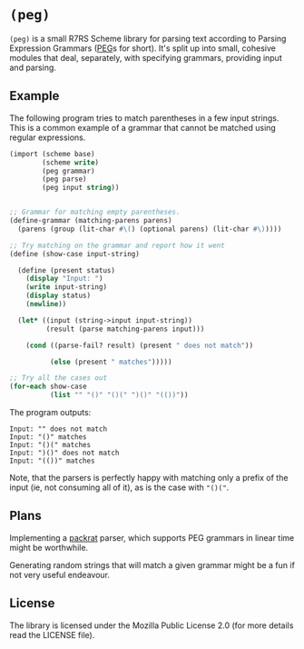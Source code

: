 # `(peg)`

`(peg)` is a small R7RS Scheme library for parsing text according to
Parsing Expression Grammars ([PEG][]s for short). It's split up into
small, cohesive modules that deal, separately, with specifying grammars,
providing input and parsing.

## Example

The following program tries to match parentheses in a few input strings.
This is a common example of a grammar that cannot be matched using
regular expressions.

```scheme
(import (scheme base)
        (scheme write)
        (peg grammar)
        (peg parse)
        (peg input string))


;; Grammar for matching empty parentheses.
(define-grammar (matching-parens parens)
  (parens (group (lit-char #\() (optional parens) (lit-char #\)))))

;; Try matching on the grammar and report how it went
(define (show-case input-string)

  (define (present status)
    (display "Input: ")
    (write input-string)
    (display status)
    (newline))

  (let* ((input (string->input input-string))
         (result (parse matching-parens input)))

    (cond ((parse-fail? result) (present " does not match"))

          (else (present " matches")))))

;; Try all the cases out
(for-each show-case
          (list "" "()" "()(" ")()" "(())"))
```

The program outputs:

```
Input: "" does not match
Input: "()" matches
Input: "()(" matches
Input: ")()" does not match
Input: "(())" matches
```

Note, that the parsers is perfectly happy with matching only a prefix of
the input (ie, not consuming all of it), as is the case with `"()("`.

## Plans

Implementing a [packrat] parser, which supports PEG grammars in linear
time might be worthwhile.

Generating random strings that will match a given grammar might be a fun
if not very useful endeavour.

## License

The library is licensed under the Mozilla Public License 2.0 (for more
details read the LICENSE file).

[PEG]: http://pdos.csail.mit.edu/~baford/packrat/popl04/ "Ford's paper introducing PEGs"
[packrat]: http://bford.info/pub/lang/packrat-icfp02/ "Ford's paper on packrat parsers"
